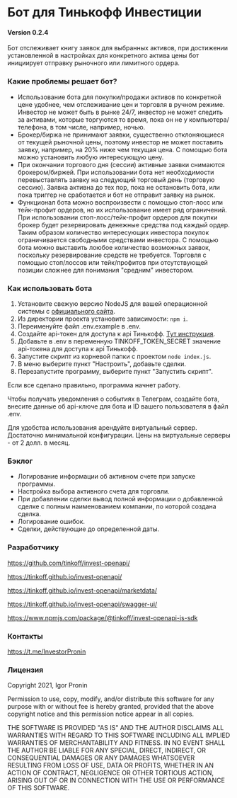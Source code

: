 # Бот для Тинькофф Инвестиции

#### Version 0.2.4

Бот отслеживает книгу заявок для выбранных активов, при достижении установленной в настройках для конкретного актива цены бот инициирует отправку рыночного или лимитного ордера.

### Какие проблемы решает бот?

- Использование бота для покупки/продажи активов по конкретной цене удобнее, чем отслеживание цен и торговля в ручном режиме. Инвестор не может быть в рынке 24/7, инвестор не может следить за активами, которые торгуются то время, пока он не у компьютера/телефона, в том числе, например, ночью.
- Брокер/биржа не принимают заявки, существенно отклоняющиеся от текущей рыночной цены, поэтому инвестор не может поставить заявку, например, на 20% ниже чем текущая цена. С помощью бота можно установить любую интересующую цену.
- При окончании торгового дня (сессии) активные заявки снимаются брокером/биржей. При использовании бота нет необходимости перевыставлять заявку на следующий торговый день (торговую сессию). Заявка активна до тех пор, пока не остановить бота, или пока триггер не сработается и бот не отправит заявку на рынок.
- Функционал бота можно воспроизвести с помощью стоп-лосс или тейк-профит ордеров, но их использование имеет ряд ограничений. При использовании стоп-лосс/тейк-профит ордеров для покупки брокер будет резервировать денежные средства под каждый ордер. Таким образом количество интересующих инвестора покупок ограничивается свободными средствами инвестора. С помощью бота можно выставить лоюбое количество возможных заявок, поскольку резервирование средств не требуется. Торговля с помощью стоп/лоссов или тейк/профитов при отсутствующей позиции сложнее для понимания "средним" инвестором.

### Как использовать бота

1. Установите свежую версию NodeJS для вашей операционной системы с [официального сайта](https://nodejs.org/en/download/).
2. Из директории проекта установите зависимости: `npm i`.
3. Переименуйте файл .env.example в .env.
4. Создайте api-токен для доступа к api Тинькофф. [Тут инструкция](https://tinkoff.github.io/investAPI/token/).
5. Добавьте в .env в переменную TINKOFF_TOKEN_SECRET значение api-токена для доступа к api Тинькофф.
6. Запустите скрипт из корневой папки с проектом `node index.js`.
7. В меню выберите пункт "Настроить", добавьте сделки.
8. Перезапустите программу, выберите пункт "Запустить скрипт".

Если все сделано правильно, программа начнет работу.

Чтобы получать уведомления о событиях в Телеграм, создайте бота, внесите данные об api-ключе для бота и ID вашего пользователя в файл .env.

Для удобства использования арендуйте виртуальный сервер. Достаточно минимальной конфигурации. Цены на виртуальные серверы - от 2 долл. в месяц.

### Бэклог

- Логирование информации об активном счете при запуске программы.
- Настройка выбора активного счета для торговли.
- При добавлении сделки вывод полной информации о добавленной сделке с полным наименованием компании, по которой создана сделка.
- Логирование ошибок.
- Сделки, действующие до определенной даты.

### Разработчику

https://github.com/tinkoff/invest-openapi/

https://tinkoff.github.io/invest-openapi/

https://tinkoff.github.io/invest-openapi/marketdata/

https://tinkoff.github.io/invest-openapi/swagger-ui/

https://www.npmjs.com/package/@tinkoff/invest-openapi-js-sdk

### Контакты

https://t.me/InvestorPronin

### Лицензия

Copyright 2021, Igor Pronin

Permission to use, copy, modify, and/or distribute this software for any purpose with or without fee is hereby granted, provided that the above copyright notice and this permission notice appear in all copies.

THE SOFTWARE IS PROVIDED "AS IS" AND THE AUTHOR DISCLAIMS ALL WARRANTIES WITH REGARD TO THIS SOFTWARE INCLUDING ALL IMPLIED WARRANTIES OF MERCHANTABILITY AND FITNESS. IN NO EVENT SHALL THE AUTHOR BE LIABLE FOR ANY SPECIAL, DIRECT, INDIRECT, OR CONSEQUENTIAL DAMAGES OR ANY DAMAGES WHATSOEVER RESULTING FROM LOSS OF USE, DATA OR PROFITS, WHETHER IN AN ACTION OF CONTRACT, NEGLIGENCE OR OTHER TORTIOUS ACTION, ARISING OUT OF OR IN CONNECTION WITH THE USE OR PERFORMANCE OF THIS SOFTWARE.
